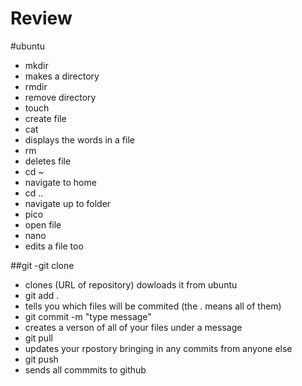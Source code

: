 # Review

#ubuntu
- mkdir
 - makes a directory 
- rmdir 
 - remove directory
- touch
 - create file
- cat
 - displays the words in a file
- rm
 - deletes file
- cd ~
 - navigate to home
- cd ..
 - navigate up to folder
- pico
 - open file
- nano
 - edits a file too

##git
-git clone
 - clones (URL of repository) dowloads it from ubuntu
- git add .
 - tells you which files will be commited (the . means all of them)
- git commit -m "type message"
 - creates a verson of all of your files under a message
- git pull
 - updates your rpostory bringing in any commits from anyone else
- git push
 - sends all commmits to github

